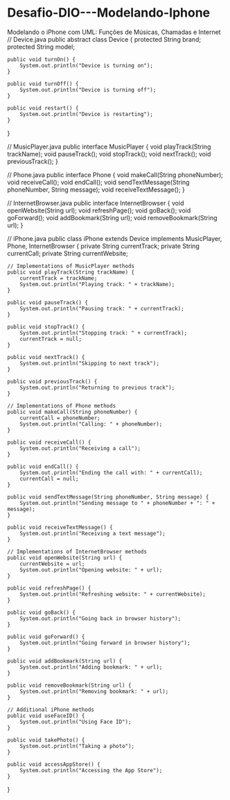 # Desafio-DIO---Modelando-Iphone
 Modelando o iPhone com UML: Funções de Músicas, Chamadas e Internet
// Device.java
public abstract class Device {
    protected String brand;
    protected String model;

    public void turnOn() {
        System.out.println("Device is turning on");
    }

    public void turnOff() {
        System.out.println("Device is turning off");
    }

    public void restart() {
        System.out.println("Device is restarting");
    }
}

// MusicPlayer.java
public interface MusicPlayer {
    void playTrack(String trackName);
    void pauseTrack();
    void stopTrack();
    void nextTrack();
    void previousTrack();
}

// Phone.java
public interface Phone {
    void makeCall(String phoneNumber);
    void receiveCall();
    void endCall();
    void sendTextMessage(String phoneNumber, String message);
    void receiveTextMessage();
}

// InternetBrowser.java
public interface InternetBrowser {
    void openWebsite(String url);
    void refreshPage();
    void goBack();
    void goForward();
    void addBookmark(String url);
    void removeBookmark(String url);
}

// iPhone.java
public class iPhone extends Device implements MusicPlayer, Phone, InternetBrowser {
    private String currentTrack;
    private String currentCall;
    private String currentWebsite;

    // Implementations of MusicPlayer methods
    public void playTrack(String trackName) {
        currentTrack = trackName;
        System.out.println("Playing track: " + trackName);
    }

    public void pauseTrack() {
        System.out.println("Pausing track: " + currentTrack);
    }

    public void stopTrack() {
        System.out.println("Stopping track: " + currentTrack);
        currentTrack = null;
    }

    public void nextTrack() {
        System.out.println("Skipping to next track");
    }

    public void previousTrack() {
        System.out.println("Returning to previous track");
    }

    // Implementations of Phone methods
    public void makeCall(String phoneNumber) {
        currentCall = phoneNumber;
        System.out.println("Calling: " + phoneNumber);
    }

    public void receiveCall() {
        System.out.println("Receiving a call");
    }

    public void endCall() {
        System.out.println("Ending the call with: " + currentCall);
        currentCall = null;
    }

    public void sendTextMessage(String phoneNumber, String message) {
        System.out.println("Sending message to " + phoneNumber + ": " + message);
    }

    public void receiveTextMessage() {
        System.out.println("Receiving a text message");
    }

    // Implementations of InternetBrowser methods
    public void openWebsite(String url) {
        currentWebsite = url;
        System.out.println("Opening website: " + url);
    }

    public void refreshPage() {
        System.out.println("Refreshing website: " + currentWebsite);
    }

    public void goBack() {
        System.out.println("Going back in browser history");
    }

    public void goForward() {
        System.out.println("Going forward in browser history");
    }

    public void addBookmark(String url) {
        System.out.println("Adding bookmark: " + url);
    }

    public void removeBookmark(String url) {
        System.out.println("Removing bookmark: " + url);
    }
    
    // Additional iPhone methods
    public void useFaceID() {
        System.out.println("Using Face ID");
    }

    public void takePhoto() {
        System.out.println("Taking a photo");
    }

    public void accessAppStore() {
        System.out.println("Accessing the App Store");
    }
}
